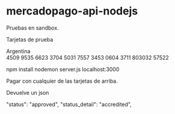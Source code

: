 # mercadopago-api-nodejs

Pruebas en sandbox.

Tarjetas de prueba

Argentina	
4509 9535 6623 3704
5031 7557 3453 0604
3711 803032 57522

npm install 
nodemon server.js
localhost:3000

Pagar con cualquier de las tarjetas de arriba.

Devuelve un json 

"status": "approved",
"status_detail": "accredited",

